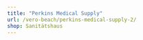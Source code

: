 ```yaml
---
title: "Perkins Medical Supply"
url: /vero-beach/perkins-medical-supply-2/
shop: Sanitätshaus
---
```

